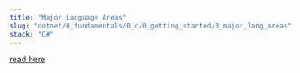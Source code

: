 ```yaml
---
title: "Major Language Areas"
slug: "dotnet/0_fundamentals/0_c/0_getting_started/3_major_lang_areas"
stack: "C#"
---
```


[read here](https://learn.microsoft.com/en-us/dotnet/csharp/tour-of-csharp/features)